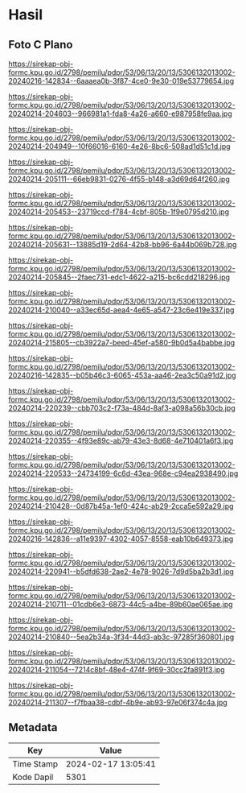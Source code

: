 # Hasil

## Foto C Plano

https://sirekap-obj-formc.kpu.go.id/2798/pemilu/pdpr/53/06/13/20/13/5306132013002-20240216-142834--6aaaea0b-3f87-4ce0-9e30-019e53779654.jpg

https://sirekap-obj-formc.kpu.go.id/2798/pemilu/pdpr/53/06/13/20/13/5306132013002-20240214-204603--966981a1-fda8-4a26-a660-e987958fe9aa.jpg

https://sirekap-obj-formc.kpu.go.id/2798/pemilu/pdpr/53/06/13/20/13/5306132013002-20240214-204949--10f66016-6160-4e26-8bc6-508ad1d51c1d.jpg

https://sirekap-obj-formc.kpu.go.id/2798/pemilu/pdpr/53/06/13/20/13/5306132013002-20240214-205111--66eb9831-0276-4f55-b148-a3d69d64f260.jpg

https://sirekap-obj-formc.kpu.go.id/2798/pemilu/pdpr/53/06/13/20/13/5306132013002-20240214-205453--23719ccd-f784-4cbf-805b-1f9e0795d210.jpg

https://sirekap-obj-formc.kpu.go.id/2798/pemilu/pdpr/53/06/13/20/13/5306132013002-20240214-205631--13885d19-2d64-42b8-bb96-6a44b069b728.jpg

https://sirekap-obj-formc.kpu.go.id/2798/pemilu/pdpr/53/06/13/20/13/5306132013002-20240214-205845--2faec731-edc1-4622-a215-bc6cdd218296.jpg

https://sirekap-obj-formc.kpu.go.id/2798/pemilu/pdpr/53/06/13/20/13/5306132013002-20240214-210040--a33ec65d-aea4-4e65-a547-23c6e419e337.jpg

https://sirekap-obj-formc.kpu.go.id/2798/pemilu/pdpr/53/06/13/20/13/5306132013002-20240214-215805--cb3922a7-beed-45ef-a580-9b0d5a4babbe.jpg

https://sirekap-obj-formc.kpu.go.id/2798/pemilu/pdpr/53/06/13/20/13/5306132013002-20240216-142835--b05b46c3-6065-453a-aa46-2ea3c50a91d2.jpg

https://sirekap-obj-formc.kpu.go.id/2798/pemilu/pdpr/53/06/13/20/13/5306132013002-20240214-220239--cbb703c2-f73a-484d-8af3-a098a56b30cb.jpg

https://sirekap-obj-formc.kpu.go.id/2798/pemilu/pdpr/53/06/13/20/13/5306132013002-20240214-220355--4f93e89c-ab79-43e3-8d68-4e710401a6f3.jpg

https://sirekap-obj-formc.kpu.go.id/2798/pemilu/pdpr/53/06/13/20/13/5306132013002-20240214-220533--24734199-6c6d-43ea-968e-c94ea2938490.jpg

https://sirekap-obj-formc.kpu.go.id/2798/pemilu/pdpr/53/06/13/20/13/5306132013002-20240214-210428--0d87b45a-1ef0-424c-ab29-2cca5e592a29.jpg

https://sirekap-obj-formc.kpu.go.id/2798/pemilu/pdpr/53/06/13/20/13/5306132013002-20240216-142836--a11e9397-4302-4057-8558-eab10b649373.jpg

https://sirekap-obj-formc.kpu.go.id/2798/pemilu/pdpr/53/06/13/20/13/5306132013002-20240214-220941--b5dfd638-2ae2-4e78-9026-7d9d5ba2b3d1.jpg

https://sirekap-obj-formc.kpu.go.id/2798/pemilu/pdpr/53/06/13/20/13/5306132013002-20240214-210711--01cdb6e3-6873-44c5-a4be-89b60ae065ae.jpg

https://sirekap-obj-formc.kpu.go.id/2798/pemilu/pdpr/53/06/13/20/13/5306132013002-20240214-210840--5ea2b34a-3f34-44d3-ab3c-97285f360801.jpg

https://sirekap-obj-formc.kpu.go.id/2798/pemilu/pdpr/53/06/13/20/13/5306132013002-20240214-211054--7214c8bf-48e4-474f-9f69-30cc2fa891f3.jpg

https://sirekap-obj-formc.kpu.go.id/2798/pemilu/pdpr/53/06/13/20/13/5306132013002-20240214-211307--f7fbaa38-cdbf-4b9e-ab93-97e06f374c4a.jpg


## Metadata

| Key        | Value               |
| ---------- | ------------------- |
| Time Stamp | 2024-02-17 13:05:41 |
| Kode Dapil | 5301                |



